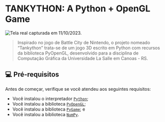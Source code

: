 # TANKYTHON: A Python + OpenGL Game

![Tela real capturada em 11/10/2023.](https://i.imgur.com/yT016sS.png)

> Inspirado no jogo de Battle City de Nintendo, o projeto nomeado “Tankython” trata-se de um jogo 3D escrito em Python com recursos da biblioteca PyOpenGL, desenvolvido para a disciplina de Computação Gráfica da Universidade La Salle em Canoas - RS.

## 💻 Pré-requisitos

Antes de começar, verifique se você atendeu aos seguintes requisitos:
* Você instalou o interpretador [`Python`](https://www.python.org/);
* Você instalou a biblioteca [`PyOpenGL`](https://pypi.org/project/PyOpenGL/);
* Você instalou a biblioteca [`PyGame`](https://www.pygame.org/); e
* Você instalou a biblioteca [`NumPy`](https://pypi.org/project/numpy/).
